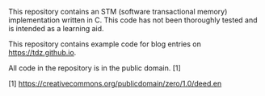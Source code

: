 This repository contains an STM (software transactional memory) implementation
written in C. This code has not been thoroughly tested and is intended as
a learning aid.

This repository contains example code for blog entries on https://tdz.github.io.

All code in the repository is in the public domain. [1]

[1] https://creativecommons.org/publicdomain/zero/1.0/deed.en
